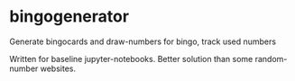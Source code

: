 # bingogenerator
Generate bingocards and draw-numbers for bingo, track used numbers

Written for baseline jupyter-notebooks.
Better solution than some random-number websites.
